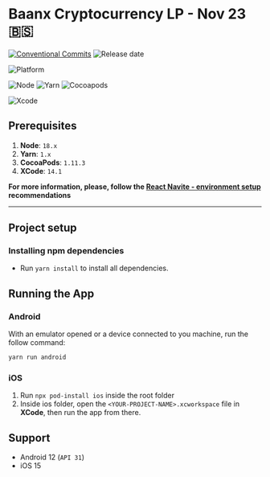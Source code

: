 # Baanx Cryptocurrency LP - Nov 23 🇧🇸

[![Conventional Commits](https://img.shields.io/badge/Conventional%20Commits-1.0.0-yellow.svg?logo=conventionalcommits)](https://conventionalcommits.org)
![Release date](https://img.shields.io/badge/Release%20date-November%2030%2C%202022-orange?logo=gitlab)

![Platform](https://img.shields.io/badge/Platform-iOS%20-%23989898?logo=macos)

![Node](https://img.shields.io/badge/Node-%3E%3D%2016.0.0-brightgreen?logo=nodedotjs)
![Yarn](https://img.shields.io/npm/v/yarn?label=Yarn&logo=yarn)
![Cocoapods](https://img.shields.io/badge/Cocoapods-1.11.3-red?logo=cocoapods)

![Xcode](https://img.shields.io/badge/Xcode-14.3-blue?logo=xcode)

## Prerequisites

1. **Node**: `18.x`
2. **Yarn**: `1.x`
3. **CocoaPods**: `1.11.3`
4. **XCode**: `14.1`

**For more information, please, follow the [React Navite - environment setup](https://reactnative.dev/docs/environment-setup) recommendations**

---

## Project setup

### Installing npm dependencies

- Run `yarn install` to install all dependencies.

## Running the App

### Android

With an emulator opened or a device connected to you machine, run the follow command:

```bash
yarn run android
```

### iOS

1. Run `npx pod-install ios` inside the root folder
2. Inside ios folder, open the `<YOUR-PROJECT-NAME>.xcworkspace` file in **XCode**, then run the app from there.

## Support

- Android 12 (`API 31`)
- iOS 15
